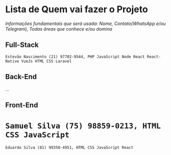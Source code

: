 # Lista de Quem vai fazer o Projeto

*Informações fundamentais que será usada: Nome, Contato(WhatsApp e/ou Telegram), Todas áreas que conhece e/ou domina*

## Full-Stack
`Estevão Nascimento (21) 97702-9544, PHP JavaScript Node React React-Native VueJs HTML CSS Laravel`

## Back-End
...

## Front-End
`Samuel Silva (75) 98859-0213, HTML CSS JavaScript`
=======
`Eduardo Silva (81) 99350-4951, HTML CSS JavaScript React`
